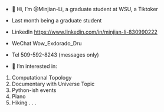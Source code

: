 - 👋 Hi, I’m @Minjian-Li, a graduate student at WSU, a Tiktoker
- Last month being a graduate student
- LinkedIn https://www.linkedin.com/in/minjian-li-830990222
- WeChat Wow_Exdorado_Dru
- Tel 509-592-8243 (messages only)

- 👀 I’m interested in:
1. Computational Topology
2. Documentary with Universe Topic
3. Python-ish events
4. Piano
5. Hiking
    .
    .
    .

<!---
Minjian-Li/Minjian-Li is a ✨ special ✨ repository because its `README.md` (this file) appears on your GitHub profile.
You can click the Preview link to take a look at your changes.
--->
